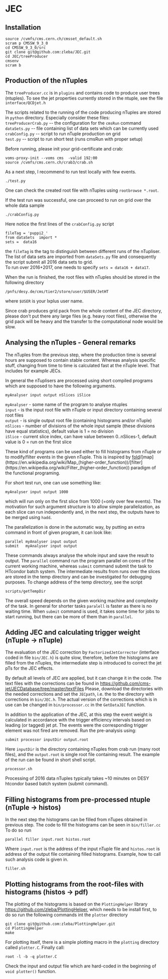 # JEC

## Installation
```
source /cvmfs/cms.cern.ch/cmsset_default.sh
scram p CMSSW_9_3_0
cd CMSSW_9_3_0/src
git clone git@github.com:zleba/JEC.git
cd JEC/treeProducer
cmsenv
scram b
```

## Production of the nTuples
The `treeProducer.cc` is in `plugins` and contains code to produce user trees (ntuples).
To see the jet properties currently stored in the ntuple, see the file `interface/QCDjet.h`

The scripts related to the running of the code producing nTuples are stored in `python` directory.
Especially consider these files:  
`treeProducerCrab.py` -- the configuration for the `cmsRun` command  
`dataSets.py` -- file containing list of data sets which can be currently used  
`crabConfig.py` -- script to run nTuple production on grid  
`test.py` -- script to run short test (runs cmsRun with proper setup)  

Before running, please init your grid-certificate and crab:
```
voms-proxy-init --voms cms  -valid 192:00
source /cvmfs/cms.cern.ch/crab3/crab.sh
```

As a next step, I recommend to run test locally with few events.
```
./test.py
```
One can check the created root file with nTuples using `rootbrowse *.root`. 

If the test run was successful, one can proceed to run on grid over the whole data sample
```
./crabConfig.py
```
Here notice the first lines of the `crabConfig.py` script
```
fileTag = 'puppi2_'
from dataSets  import *
sets =  data16
```
the `fileTag` is the tag to distinguish between different runs of the nTupliser.  
The list of data sets are imported from `dataSets.py` file and consequently the script submit all 2016 data sets to grid.  
To run over 2016+2017, one needs to specify `sets = data16 + data17`.


When the run is finished, the root files with nTuples should be stored in the following directory
```
/pnfs/desy.de/cms/tier2/store/user/$USER/JetHT
```
where `$USER` is your lxplus user name.

Since crab produces grid pack from the whole content of the JEC directory, please don't put there any large files (e.g. heavy root files), otherwise the grid pack will be heavy and the transfer to the computational node would be slow.


## Analysing the nTuples - General remarks
The nTuples from the previous step, where the production time is several hours are supposed to contain stable content. 
Whereas analysis specific stuff, changing from time to time is calculated fast at the nTuple level.
That includes for example JECs.

In general the nTuplisers are processed using short compiled programs which are supposed to have the following arguments.
```
myAnalyser input output nSlices iSlice
```
`myAnalyser` - some name of the program to analyse ntuples  
`input`  - is the input root file with nTuple or input directory containing several root files  
`output` - is single output root file (containing histograms and/or nTuple)  
`nSlices`  - number of divisions of the whole input sample (these divisions have equal statistics), default value is 1 = no division  
`iSlice`   - current slice index, can have value between 0..nSlices-1, default value is 0 = run on the first slice  

These kind of programs can be used either to fill histograms from nTuple or to modify/filter events in the given nTuple.
This is inspired by [fold](https://en.wikipedia.org/wiki/Fold_(higher-order_function))/[map](https://en.wikipedia.org/wiki/Map_(higher-order_function))/[filter](https://en.wikipedia.org/wiki/Filter_(higher-order_function)) paradigm of the functional programing.

For short test run, one can use something like:
```
myAnalyser input output 1000
```
which will run only on the first slice from 1000 (=only over few events).
The motivation for such argument structure is to allow simple parallelization, as each slice can run independently and, in the next step, the outputs have to be merged using `hadd`.

The parallelization is done in the automatic way, by putting an extra command in front of given program, it can look like:
```
parallel myAnalyser input output 
submit   myAnalyser input output 
```
These commands always analyse the whole input and save the result to output.
The `parallel` command run the program parallel on cores of the current working machine, whereas `submit` command submit the task to HTcondor batch system.
The intermediate results from runs over the slices are stored in the temp directory and can be investigated for debugging purposes. 
To change address of the temp directory, see the script
```
scripts/getTempDir
```
The overall speed depends on the given working machine and complexity of the task.
In general for shorter tasks `paralell` is faster as there is no waiting time.
When `submit` command is used, it takes some time for jobs to start running, but there can be more of them than in `parallel`.


## Adding JEC and calculating trigger weight (nTuple &rightarrow; nTuple)
The evaluation of the JEC correction by `FactorizedJetCorrector` (interface coded in file `bin/JEC.h`) is quite slow, therefore, before the histograms are filled from the nTuples, the intermediate step is introduced to correct the jet pTs for the JEC effects.

By default all levels of JEC are applied, but it can change it in the code.
The text files with the corrections can be found in
https://github.com/cms-jet/JECDatabase/tree/master/textFiles
Please, download the directories with the needed corrections and set the `JECpath`, i.e. the  to the directory with corrections in `bin/JEC.h`.
The actual version  of the corrections which is in use can be changed in `bin/processor.cc` in the `GetDataJEC` function.


In addition to the application of the JEC, at this step the event weight is calculated in accordance with the trigger efficiency intervals based on leading (or tagged) jet pt.
The events were the corresponding trigger element was not fired are removed.
Run the pre-analysis using:
```
submit processor inputDir output.root
```
Here `inputDir` is the directory containing nTuples from crab run (many root files), and the `output.root` is single root file containing result.
The example of the run can be found in short shell script.
```
processor.sh
```
Processing of 2016 data nTuples typically takes ~10 minutes on DESY htcondor based batch system (submit command).

## Filling histograms from pre-processed ntuple (nTuple &rightarrow; histos)
In the next step the histograms can be filled from nTupes obtained in previous step.
The code to fill the histograms can be seen in `bin/filler.cc`
To do so run
```
parallel filler input.root histos.root
```
Where `input.root` is the address of the input nTuple file and `histos.root` is address of the output file containing filled histograms.
Example, how to call such analysis code is given in.
```
filler.sh
```

## Plotting histograms from the root-files with histograms (histos &rightarrow; pdf)
The plotting of the histograms is based on the `PlottingHelper`  library https://github.com/zleba/PlottingHelper, which needs to be install first, to do so run the following commands int the `plotter` directory
```
git clone git@github.com:zleba/PlottingHelper.git
cd PlottingHelper
make
```

For plotting itself, there is a simple plotting macro in the `plotting` directory called `plotter.C`.
Finally call:
```
root -l -b -q plotter.C
```
Check the input and output file which are hard-coded in the beginning of `void plotter()` function.

